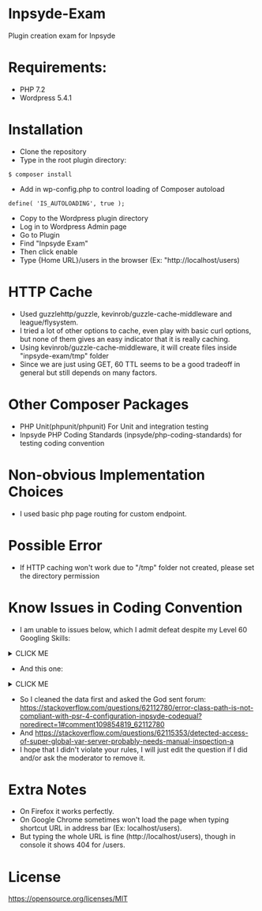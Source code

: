 # Inpsyde-Exam
Plugin creation exam for Inpsyde

# Requirements:
- PHP 7.2
- Wordpress 5.4.1

# Installation
- Clone the repository
- Type in the root plugin directory:
```
$ composer install
```
- Add in wp-config.php to control loading of Composer autoload
```
define( 'IS_AUTOLOADING', true );
```
- Copy to the Wordpress plugin directory
- Log in to Wordpress Admin page
- Go to Plugin
- Find "Inpsyde Exam"
- Then click enable
- Type {Home URL}/users in the browser (Ex: "http://localhost/users)

# HTTP Cache
- Used guzzlehttp/guzzle, kevinrob/guzzle-cache-middleware and league/flysystem.
- I tried a lot of other options to cache, even play with basic curl options, but none of them gives an easy indicator that it is really caching.
- Using kevinrob/guzzle-cache-middleware, it will create files inside "inpsyde-exam/tmp" folder
- Since we are just using GET, 60 TTL seems to be a good tradeoff in general but still depends on many factors.

# Other Composer Packages
- PHP Unit(phpunit/phpunit) For Unit and integration testing
- Inpsyde PHP Coding Standards (inpsyde/php-coding-standards) for testing coding convention

# Non-obvious Implementation Choices
- I used basic php page routing for custom endpoint.

# Possible Error
- If HTTP caching won't work due to "/tmp" folder not created, please set the directory permission 

# Know Issues in Coding Convention


- I am unable to issues below, which I admit defeat despite my Level 60 Googling Skills:
<details><summary>CLICK ME</summary>

```
 16 | ERROR | Class 'Inpsyde\Model\Users', located at
    |       | '/home/src/wordpress/wp-content/plugins/inpsyde-exam/src/model/Users.php', is not
    |       | compliant with PSR-4 configuration. (Inpsyde.CodeQuality.Psr4.InvalidPSR4)
```

</details>

- And this one:

<details><summary>CLICK ME</summary>

````
 18 | ERROR   | Class 'Inpsyde\Inpsyde', located at
    |         | '/home/src/wordpress/wp-content/plugins/inpsyde-exam/src/Inpsyde.php', is not
    |         | compliant with PSR-4 configuration. (Inpsyde.CodeQuality.Psr4.InvalidPSR4)
 29 | WARNING | Detected access of super global var $_SERVER, probably needs manual inspection.
    |         | (WordPress.VIP.SuperGlobalInputUsage.AccessDetected)
 30 | WARNING | Detected access of super global var $_SERVER, probably needs manual inspection.
    |         | (WordPress.VIP.SuperGlobalInputUsage.AccessDetected)
 30 | ERROR   | Missing wp_unslash() before sanitization. (WordPress.VIP.ValidatedSanitizedInput.MissingUnslash)
````
</details>

- So I cleaned the data first and asked the God sent forum: https://stackoverflow.com/questions/62112780/error-class-path-is-not-compliant-with-psr-4-configuration-inpsyde-codequal?noredirect=1#comment109854819_62112780
- And https://stackoverflow.com/questions/62115353/detected-access-of-super-global-var-server-probably-needs-manual-inspection-a
- I hope that I didn't violate your rules, I will just edit the question if I did and/or ask the moderator to remove it.



# Extra Notes
- On Firefox it works perfectly.
- On Google Chrome sometimes won't load the page when typing shortcut URL in address bar (Ex: localhost/users).
- But typing the whole URL is fine (http://localhost/users), though in console it shows 404 for /users.

# License

https://opensource.org/licenses/MIT